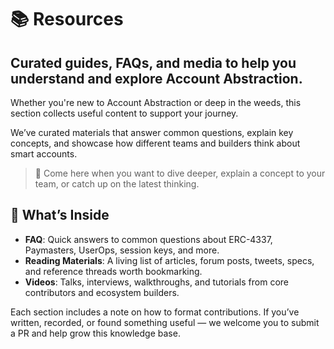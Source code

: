 
# 📚 Resources

## Curated guides, FAQs, and media to help you understand and explore Account Abstraction.

Whether you're new to Account Abstraction or deep in the weeds, this section collects useful content to support your journey.

We’ve curated materials that answer common questions, explain key concepts, and showcase how different teams and builders think about smart accounts.

> 🧠 Come here when you want to dive deeper, explain a concept to your team, or catch up on the latest thinking.

## 📖 What’s Inside

- **FAQ**: Quick answers to common questions about ERC-4337, Paymasters, UserOps, session keys, and more.
- **Reading Materials**: A living list of articles, forum posts, tweets, specs, and reference threads worth bookmarking.
- **Videos**: Talks, interviews, walkthroughs, and tutorials from core contributors and ecosystem builders.

Each section includes a note on how to format contributions. If you’ve written, recorded, or found something useful — we welcome you to submit a PR and help grow this knowledge base.


